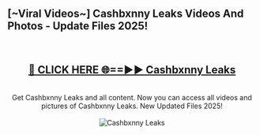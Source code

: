 <h2>[~Viral Videos~] Cashbxnny Leaks Videos And Photos - Update Files 2025!</h2>
<br>
<div align="center">
<h2><a href="https://top-ai-tools.click/QrbHav" rel="nofollow">🔴 CLICK HERE 🌐==►► Cashbxnny Leaks</a></h2>
<br>
Get Cashbxnny Leaks and all content. Now you can access all videos and pictures of Cashbxnny Leaks. New Updated Files 2025!
<br>
<br>
<a href="https://top-ai-tools.click/QrbHav" rel="nofollow" data-target="animated-image.originalLink"><img src="https://i.ibb.co.com/WyWwxjT/player-gif2.gif" alt="Cashbxnny Leaks" style="max-width: 100%; display: inline-block;" data-target="animated-image.originalImage"></a>
</div>
<br>